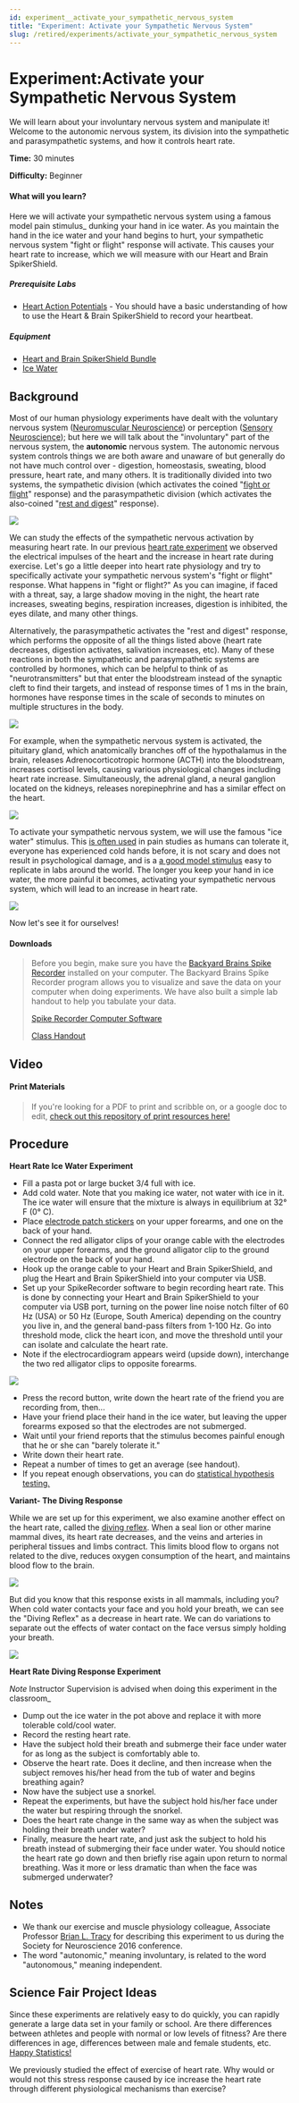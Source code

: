 ```yaml
---
id: experiment__activate_your_sympathetic_nervous_system
title: "Experiment: Activate your Sympathetic Nervous System"
slug: /retired/experiments/activate_your_sympathetic_nervous_system
---
```


# Experiment:Activate your Sympathetic Nervous System

We will learn about your involuntary nervous system and manipulate it! Welcome
to the autonomic nervous system, its division into the sympathetic and
parasympathetic systems, and how it controls heart rate.

**Time:**  30 minutes

**Difficulty:**   Beginner

#### What will you learn?

Here we will activate your sympathetic nervous system using a famous model
pain stimulus_ dunking your hand in ice water. As you maintain the hand in the
ice water and your hand begins to hurt, your sympathetic nervous system "fight
or flight" response will activate. This causes your heart rate to increase,
which we will measure with our Heart and Brain SpikerShield.

##### Prerequisite Labs

  * [Heart Action Potentials](heartrate) \- You should have a basic understanding of how to use the Heart & Brain SpikerShield to record your heartbeat.

##### Equipment

* [Heart and Brain SpikerShield Bundle](/https://backyardbrains.com/products/heartAndBrainSpikerShieldBundle)
* [Ice Water](https://en.wikipedia.org/wiki/Cold_pressor_test)

## Background

Most of our human physiology experiments have dealt with the voluntary nervous
system ([Neuromuscular Neuroscience](https://backyardbrains.com/experiments/muscleSpikerBox)) or
perception ([Sensory Neuroscience](https://backyardbrains.com/experiments/p300)); but here we will
talk about the "involuntary" part of the nervous system, the **autonomic**
nervous system. The autonomic nervous system controls things we are both aware
and unaware of but generally do not have much control over - digestion,
homeostasis, sweating, blood pressure, heart rate, and many others. It is
traditionally divided into two systems, the sympathetic division (which
activates the coined "[fight or flight](https://en.wikipedia.org/wiki/Fight-or-flight_response)" response) and the parasympathetic division (which
activates the also-coined "[rest and digest](https://en.wikipedia.org/wiki/Parasympathetic_nervous_system)"
response).

[ ![](./img/AutonomicNervousSystem_web.jpg)](img/AutonomicNervousSystem_web.jpg)

We can study the effects of the sympathetic nervous activation by measuring
heart rate. In our previous [heart rate experiment](https://backyardbrains.com/experiments/heartrate) we observed the 
electrical impulses of the heart and the increase in heart rate during
exercise. Let's go a little deeper into heart rate physiology and try to
specifically activate your sympathetic nervous system's "fight or flight"
response. What happens in "fight or flight?" As you can imagine, if faced with
a threat, say, a large shadow moving in the night, the heart rate increases,
sweating begins, respiration increases, digestion is inhibited, the eyes
dilate, and many other things.

Alternatively, the parasympathetic activates the "rest and digest" response,
which performs the opposite of all the things listed above (heart rate
decreases, digestion activates, salivation increases, etc). Many of these
reactions in both the sympathetic and parasympathetic systems are controlled
by hormones, which can be helpful to think of as "neurotransmitters" but that
enter the bloodstream instead of the synaptic cleft to find their targets, and
instead of response times of 1 ms in the brain, hormones have response times
in the scale of seconds to minutes on multiple structures in the body.

[ ![](./img/synapse2_web.jpg)](img/synapse2_web.jpg)

For example, when the sympathetic nervous system is activated, the pituitary
gland, which anatomically branches off of the hypothalamus in the brain,
releases Adrenocorticotropic hormone (ACTH) into the bloodstream, increases
cortisol levels, causing various physiological changes including heart rate
increase. Simultaneously, the adrenal gland, a neural ganglion located on the
kidneys, releases norepinephrine and has a similar effect on the heart.

[ ![](./img/Walter_Cannon_web.jpg)](img/Walter_Cannon_web.jpg)

To activate your sympathetic nervous system, we will use the famous "ice
water" stimulus. This [is often used](https://en.wikipedia.org/wiki/Cold_pressor_test) in pain studies as
humans can tolerate it, everyone has experienced cold hands before, it is not
scary and does not result in psychological damage, and is a [a good model stimulus](https://science.sciencemag.org/content/354/6312/564) easy to
replicate in labs around the world. The longer you keep your hand in ice
water, the more painful it becomes, activating your sympathetic nervous
system, which will lead to an increase in heart rate.

[ ![](./img/Vidal_Hand_IceWater_web.jpg)](img/Vidal_Hand_IceWater_web.jpg)

Now let's see it for ourselves!

#### Downloads

> Before you begin, make sure you have the [Backyard Brains Spike Recorder](https://backyardbrains.com/products/spikerecorder) installed on
> your computer. The Backyard Brains Spike Recorder program allows you to
> visualize and save the data on your computer when doing experiments. We have
> also built a simple lab handout to help you tabulate your data.
>
> [Spike Recorder Computer Software](https://backyardbrains.com/products/spikerecorder)
>
> [Class Handout](./files/Heart_Rate_HandOut.pdf)

## Video

#### Print Materials

> If you're looking for a PDF to print and scribble on, or a google doc to
> edit, [check out this repository of print resources
> here!](https://drive.google.com/drive/folders/1bE1B0DvsGNauhyj-z8YjzuBXmFYivfkR?usp=sharing)

## Procedure

**Heart Rate Ice Water Experiment**

* Fill a pasta pot or large bucket 3/4 full with ice. 
* Add cold water. Note that you making ice water, not water with ice in it. The ice water will ensure that the mixture is always in equilibrium at 32° F (0° C). 
* Place [electrode patch stickers](https://backyardbrains.com/products/emglargeelectrodes) on your upper forearms, and one on the back of your hand. 
* Connect the red alligator clips of your orange cable with the electrodes on your upper forearms, and the ground alligator clip to the ground electrode on the back of your hand. 
* Hook up the orange cable to your Heart and Brain SpikerShield, and plug the Heart and Brain SpikerShield into your computer via USB. 
* Set up your SpikeRecorder software to begin recording heart rate. This is done by connecting your Heart and Brain SpikerShield to your computer via USB port, turning on the power line noise notch filter of 60 Hz (USA) or 50 Hz (Europe, South America) depending on the country you live in, and the general band-pass filters from 1-100 Hz. Go into threshold mode, click the heart icon, and move the threshold until your can isolate and calculate the heart rate. 
* Note if the electrocardiogram appears weird (upside down), interchange the two red alligator clips to opposite forearms. 

[ ![](./img/Upside-Down-Heart2.jpg)](img/Upside-Down-Heart2.jpg)

* Press the record button, write down the heart rate of the friend you are recording from, then... 
* Have your friend place their hand in the ice water, but leaving the upper forearms exposed so that the electrodes are not submerged. 
* Wait until your friend reports that the stimulus becomes painful enough that he or she can "barely tolerate it." 
* Write down their heart rate. 
* Repeat a number of times to get an average (see handout). 
* If you repeat enough observations, you can do [statistical hypothesis testing.](https://backyardbrains.com/experiments/p-value)

**Variant- The Diving Response**

While we are set up for this experiment, we also examine another effect on the
heart rate, called the [diving
reflex](https://en.wikipedia.org/wiki/Diving_reflex). When a seal lion or
other marine mammal dives, its heart rate decreases, and the veins and
arteries in peripheral tissues and limbs contract. This limits blood flow to
organs not related to the dive, reduces oxygen consumption of the heart, and
maintains blood flow to the brain.

[ ![](./img/Vista_Valdivia_web.jpg)](img/Vista_Valdivia_web.jpg)

But did you know that this response exists in all mammals, including you? When
cold water contacts your face and you hold your breath, we can see the "Diving
Reflex" as a decrease in heart rate. We can do variations to separate out the
effects of water contact on the face versus simply holding your breath.

[ ![](./img/AllAnimalsSwimming_web.jpg)](img/AllAnimalsSwimming_web.jpg)

**Heart Rate Diving Response Experiment**

_Note_ Instructor Supervision is advised when doing this experiment in the
classroom_

* Dump out the ice water in the pot above and replace it with more tolerable cold/cool water. 
* Record the resting heart rate. 
* Have the subject hold their breath and submerge their face under water for as long as the subject is comfortably able to. 
* Observe the heart rate. Does it decline, and then increase when the subject removes his/her head from the tub of water and begins breathing again? 
* Now have the subject use a snorkel. 
* Repeat the experiments, but have the subject hold his/her face under the water but respiring through the snorkel. 
* Does the heart rate change in the same way as when the subject was holding their breath under water? 
* Finally, measure the heart rate, and just ask the subject to hold his breath instead of submerging their face under water. You should notice the heart rate go down and then briefly rise again upon return to normal breathing. Was it more or less dramatic than when the face was submerged underwater?

## Notes

* We thank our exercise and muscle physiology colleague, Associate Professor [Brian L. Tracy](https://www.hes.chhs.colostate.edu/faculty-staff/tracy.aspx) for describing this experiment to us during the Society for Neuroscience 2016 conference. 
* The word "autonomic," meaning involuntary, is related to the word "autonomous," meaning independent. 

## Science Fair Project Ideas

Since these experiments are relatively easy to do quickly, you can rapidly
generate a large data set in your family or school. Are there differences
between athletes and people with normal or low levels of fitness? Are there
differences in age, differences between male and female students, etc. [Happy Statistics!](https://backyardbrains.com/experiments/p-value)

We previously studied the effect of exercise of heart rate. Why would or would
not this stress response caused by ice increase the heart rate through
different physiological mechanisms than exercise?